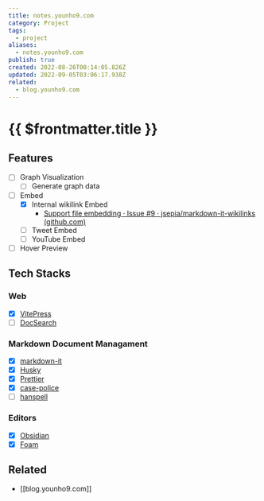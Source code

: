 ```yaml
---
title: notes.younho9.com
category: Project
tags:
  - project
aliases:
  - notes.younho9.com
publish: true
created: 2022-08-26T00:14:05.826Z
updated: 2022-09-05T03:06:17.938Z
related:
  - blog.younho9.com
---
```


# {{ $frontmatter.title }}

## Features

- [ ] Graph Visualization
  - [ ] Generate graph data
- [ ] Embed
  - [x] Internal wikilink Embed
    - [Support file embedding · Issue #9 · jsepia/markdown-it-wikilinks (github.com)](https://github.com/jsepia/markdown-it-wikilinks/issues/9)
  - [ ] Tweet Embed
  - [ ] YouTube Embed
- [ ] Hover Preview

## Tech Stacks

### Web

- [x] [VitePress](https://vitepress.vuejs.org/)
- [ ] [DocSearch](https://docsearch.algolia.com/)

### Markdown Document Managament

- [x] [markdown-it](https://github.com/markdown-it/markdown-it)
- [x] [Husky](https://typicode.github.io/husky/#/)
- [x] [Prettier](https://prettier.io/)
- [x] [case-police](https://github.com/antfu/case-police)
- [ ] [hanspell](https://github.com/9beach/hanspell)

### Editors

- [x] [Obsidian](https://obsidian.md/)
- [x] [Foam](https://github.com/foambubble/foam)

## Related

- [[blog.younho9.com]]

